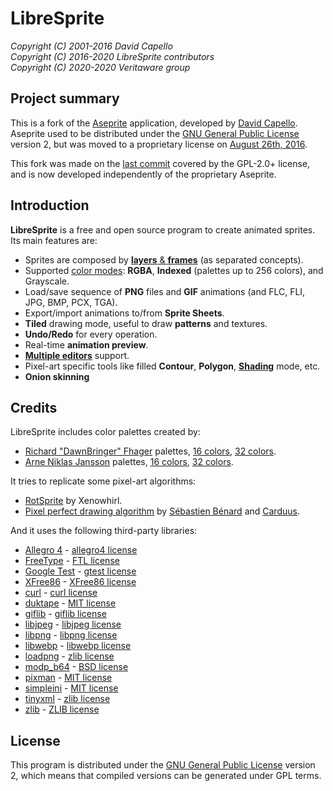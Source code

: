 # LibreSprite

*Copyright (C) 2001-2016 David Capello*  
*Copyright (C) 2016-2020 LibreSprite contributors*  
*Copyright (C) 2020-2020 Veritaware group*

## Project summary

This is a fork of the [Aseprite](https://www.aseprite.org/)
application, developed by [David Capello](https://github.com/dacap).
Aseprite used to be distributed under the [GNU General Public License](LICENSE.txt)
version 2, but was moved to a proprietary license on
[August 26th, 2016](https://github.com/aseprite/aseprite/commit/5ecc356a41c8e29977f8608d8826489d24f5fa6c).

This fork was made on the [last commit](https://github.com/aseprite/aseprite/commit/03be4aa23db465219962f4c62410f628e7392545)
covered by the GPL-2.0+ license, and is now developed independently of the
proprietary Aseprite.

## Introduction

**LibreSprite** is a free and open source program to create animated sprites.
Its main features are:

* Sprites are composed by [**layers** &amp; **frames**](http://www.aseprite.org/docs/timeline/) (as separated concepts).
* Supported [color modes](http://www.aseprite.org/docs/color/): **RGBA**, **Indexed** (palettes up to 256
  colors), and Grayscale.
* Load/save sequence of **PNG** files and **GIF** animations (and
  FLC, FLI, JPG, BMP, PCX, TGA).
* Export/import animations to/from **Sprite Sheets**.
* **Tiled** drawing mode, useful to draw **patterns** and textures.
* **Undo/Redo** for every operation.
* Real-time **animation preview**.
* [**Multiple editors**](http://www.aseprite.org/docs/workspace/#drag-and-drop-tabs) support.
* Pixel-art specific tools like filled **Contour**, **Polygon**, [**Shading**](http://www.aseprite.org/docs/shading/) mode, etc.
* **Onion skinning**

## Credits

LibreSprite includes color palettes created by:

* [Richard "DawnBringer" Fhager](http://pixeljoint.com/p/23821.htm) palettes, [16 colors](http://pixeljoint.com/forum/forum_posts.asp?TID=12795),  [32 colors](http://pixeljoint.com/forum/forum_posts.asp?TID=16247).
* [Arne Niklas Jansson](http://androidarts.com/) palettes, [16 colors](http://androidarts.com/palette/16pal.htm), [32 colors](http://wayofthepixel.net/index.php?topic=15824.msg144494).

It tries to replicate some pixel-art algorithms:

* [RotSprite](http://forums.sonicretro.org/index.php?showtopic=8848&st=15&p=159754&#entry159754) by Xenowhirl.
* [Pixel perfect drawing algorithm](http://deepnight.net/pixel-perfect-drawing/) by [Sébastien Bénard](https://twitter.com/deepnightfr) and [Carduus](https://twitter.com/CarduusHimself/status/420554200737935361).

And it uses the following third-party libraries:

* [Allegro 4](http://alleg.sourceforge.net/) - [allegro4 license](https://github.com/LibreSprite/tree/master/docs/licenses/allegro4-LICENSE.txt)
* [FreeType](http://www.freetype.org/) - [FTL license](https://github.com/LibreSprite/tree/master/docs/licenses/FTL.txt)
* [Google Test](https://github.com/google/googletest) - [gtest license](https://github.com/LibreSprite/tree/master/docs/licenses/gtest-LICENSE.txt)
* [XFree86](http://www.x.org/) - [XFree86 license](https://github.com/LibreSprite/tree/master/docs/licenses/XFree86-LICENSE.txt)
* [curl](http://curl.haxx.se/) - [curl license](https://github.com/LibreSprite/tree/master/docs/licenses/curl-LICENSE.txt)
* [duktape](http://duktape.org/) - [MIT license](https://github.com/LibreSprite/tree/master/third_party/duktape/LICENSE.txt)
* [giflib](http://sourceforge.net/projects/giflib/) - [giflib license](https://github.com/LibreSprite/tree/master/docs/licenses/giflib-LICENSE.txt)
* [libjpeg](http://www.ijg.org/) - [libjpeg license](https://github.com/LibreSprite/tree/master/docs/licenses/libjpeg-LICENSE.txt)
* [libpng](http://www.libpng.org/pub/png/) - [libpng license](https://github.com/LibreSprite/tree/master/docs/licenses/libpng-LICENSE.txt)
* [libwebp](https://developers.google.com/speed/webp/) - [libwebp license](https://chromium.googlesource.com/webm/libwebp/+/master/COPYING)
* [loadpng](http://tjaden.strangesoft.net/loadpng/) - [zlib license](https://github.com/LibreSprite/tree/master/docs/licenses/ZLIB.txt)
* [modp_b64](https://github.com/LibreSprite/tree/master/third_party/modp_b64/modp_b64.h) - [BSD license](https://github.com/LibreSprite/tree/master/third_party/modp_b64/LICENSE)
* [pixman](http://www.pixman.org/) - [MIT license](http://cgit.freedesktop.org/pixman/plain/COPYING)
* [simpleini](https://github.com/aseprite/simpleini/) - [MIT license](https://github.com/aseprite/simpleini/blob/aseprite/LICENCE.txt)
* [tinyxml](http://www.sourceforge.net/projects/tinyxml) - [zlib license](https://github.com/LibreSprite/tree/master/docs/licenses/ZLIB.txt)
* [zlib](http://www.gzip.org/zlib/) - [ZLIB license](https://github.com/LibreSprite/tree/master/docs/licenses/ZLIB.txt)

## License

This program is distributed under the [GNU General Public License](LICENSE.txt)
version 2, which means that compiled versions can be generated under GPL terms.
